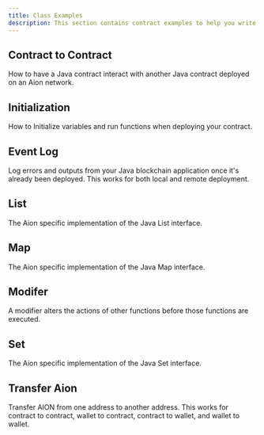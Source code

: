 ```yaml
---
title: Class Examples
description: This section contains contract examples to help you write your Java contract!
---
```


## Contract to Contract

How to have a Java contract interact with another Java contract deployed on an Aion network.

## Initialization

How to Initialize variables and run functions when deploying your contract.

## Event Log

Log errors and outputs from your Java blockchain application once it's already been deployed. This works for both local and remote deployment.

## List

The Aion specific implementation of the Java List interface.

## Map

The Aion specific implementation of the Java Map interface.

## Modifer

A modifier alters the actions of other functions before those functions are executed.

## Set

The Aion specific implementation of the Java Set interface.

## Transfer Aion

Transfer AION from one address to another address. This works for contract to contract, wallet to contract, contract to wallet, and wallet to wallet.